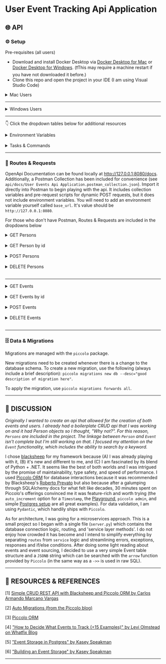 # **User Event Tracking Api Application**

## 🌐 **API**

### ⚙️ **Setup**

Pre-requisites (all users)
- Download and install Docker Desktop via [Docker Desktop for Mac](https://docs.docker.com/desktop/install/mac-install/) or [Docker Desktop for Windows](https://docs.docker.com/desktop/install/windows-install/). (❗This may require a machine restart if you have not downloaded it before.)
- Clone this repo and open the project in your IDE (I am using Visual Studio Code)

<details>
<summary>Mac Users</summary>

_This was tested on a Macbook Pro (M2) running Ventura 13.4.1_

- To get started, from the project root create a `.env` file and copy-🍝 the contents of `.env.sample` into it (refer to the "Environment Variables" table below for local values)
- Create your virtual environment (for `venv` users, this is: `python3 -m venv api && source api/bin/activate`)
- Still from the root, run `make api-start-local` to set up the database, load requirements, and start the api.
- At the time of this writing, the database will be created without any stub data to use. It's important to note that, due to the linkage between `Person` and `Event`, you will need to create some `Person` rows before creating an `Event`. This can be done easily if you have Postman installed and upload the collection I included in `api/docs/User Events Api Application.postman_collection.json`.

</details>

---

<details>
<summary>Windows Users</summary>

_This was tested on a Samsung machine (64-bit) running Windows 11_

- To get started, from the project root create a `.env` file and copy-🍝 the contents of `.env.sample` into it (refer to the "Environment Variables" table below for local values)
- Create your virtual environment (for `venv` users, this is: `python3 -m venv api`, then `api/Scripts/activate`)
- Still from the root, run `bash startup.sh` to set up the database, load requirements, and start the api (see "Troubleshooting Setup" in `api/docs/troubleshooting_setup.md`  below if you receive errors)
- At the time of this writing, the database will be created without any stub data to use. It's important to note that, due to the linkage between `Person` and `Event`, you will need to create some `Person` rows before creating an `Event`. This can be done easily if you have Postman installed and upload the collection I included in `api/docs/User Events Api Application.postman_collection.json`.

</details>

---

👇 Click the dropdown tables below for additional resources

<details>
<summary>Environment Variables</summary>

_While there is only one environment currently (local), variables for database connections, authentication, and other sensitive information would need to be changed for non-local development_.

| Env Variable | Local Value | Description & Usage |
| --- | --- | --- |
| `DB_HOST` | `"localhost"` | The host for the PostgreSQL database |
| `DB_NAME` | `"postgres"` | The name of the PostgreSQL database |
| `DB_PASS` | `"password"` | The password for the PostgreSQL database |
| `DB_PORT` | `6543` | The port for the PostgreSQL database |
| `DB_USER`  | `"dev"` |The user of the PostgreSQL database (PostgreSQL requires this) |
| `ENVIRONMENT` | `"local"` | Denotes the current development environment |
| `SHOW_ERROR_DETAILS` | `false` | Allows exception details to be surfaced directly from failing web requests as described [here]("https://www.neoteroi.dev/blacksheep/application/#handling-errors"). To avoid security issues, this is `false` by default and will only be `true` if `ENVIRONMENT="local"` |

</details>
<br/>

<details>
<summary>Tasks & Commands</summary>

<br/>

| Command | Description |
| --- | --- |
| `make api-start-local` | Sets up the database in a Docker container, loads requirements, and starts the api locally. This is a composite command consisting of `setup-db`, `load-requirements`, and `start-api`. |
| `make load-requirements` | Loads requirements from `requirements.txt`. |
| `make setup-db` | Sets up a PostgreSQL database in a Docker container. |
| `make start-api` | Starts the api (assuming the database is already running successfully and requirements are loaded). |
| `bash startup.sh` | A shell command equivalent of `make api-start-local`; Intended for Windows users (or anyone not using a Makefile) to reduce annoying installations and setup but it can be used by Mac users as well. |

</details>

---

### 🔗 **Routes & Requests**

OpenApi Documentation can be found locally at http://127.0.0.1:8080/docs. Additionally, a Postman Collection has been included for convenience (see `api/docs/User Events Api Application.postman_collection.json`). Import it directly into Postman to begin playing with the api. It includes collection variables and pre-request scripts for dynamic POST requests, but it does not include environment variables. You will need to add an environment variable yourself called `base_url`. It's value should be `http://127.0.0.1:8080`.

For those who don't have Postman, Routes & Requests are included in the dropdowns below

<details>
<summary>GET Persons</summary>
<br/>

Route: `http://127.0.0.1:8080/persons`

Response: 
```
{
    "data": [
        {
            "id": "f4cc4f34-3f7c-4a0c-b333-df23f72ebc68",
            "datetime_created": "2023-10-08T06:03:33.330037",
            "datetime_modified": "2023-10-08T06:03:33.330037",
            "email": "Max.Rolfson@test.mock",
            "events": [
                {
                    "id": "3b027982-2fe9-4491-a5a2-b504b0e2bb8d",
                    "person_id": "f4cc4f34-3f7c-4a0c-b333-df23f72ebc68",
                    "event_type": "signup",
                    "datetime_created": "2023-10-08 06:03:33.334854"
                }
            ],
            "first_name": "Max",
            "last_name": "Rolfson",
            "role": "user"
        },
        {
            "id": "40a349f1-35d7-48d7-aa09-bb0afdd35e3e",
            "datetime_created": "2023-10-07T23:36:07.478145",
            "datetime_modified": "2023-10-07T19:24:37.085629",
            "email": "Jean.Grey@phoenix.mock",
            "events": [
                {
                    "id": "5d114a9c-9dab-4ceb-8c8e-25fe30b4f099",
                    "person_id": "40a349f1-35d7-48d7-aa09-bb0afdd35e3e",
                    "event_type": "click",
                    "datetime_created": "2023-10-07T23:36:54.430671"
                },
                {
                    "id": "d8b769c7-aa0b-4ddc-b63e-42fdbaa3981e",
                    "person_id": "40a349f1-35d7-48d7-aa09-bb0afdd35e3e",
                    "event_type": "click",
                    "datetime_created": "2023-10-07T23:36:55.224951"
                },
                {
                    "id": "d156191e-f073-45f6-9031-c4b323fa1666",
                    "person_id": "40a349f1-35d7-48d7-aa09-bb0afdd35e3e",
                    "event_type": "signup",
                    "datetime_created": "2023-10-07T23:36:56.114097"
                },
                {
                    "id": "3669c226-b6ca-4275-a68a-d447ca15cf88",
                    "person_id": "40a349f1-35d7-48d7-aa09-bb0afdd35e3e",
                    "event_type": "signup",
                    "datetime_created": "2023-10-07T23:36:56.935621"
                }
            ],
            "first_name": "Jean",
            "last_name": "Grey",
            "role": "admin"
        },
        {
            "id": "9f5e7b72-3268-44c0-b5a7-98fed5b8d740",
            "datetime_created": "2023-10-08T05:39:36.671925",
            "datetime_modified": "2023-10-08T00:57:48.993778",
            "email": "scott.summers@themoon.mock",
            "events": [
                {
                    "id": "0323d885-13a9-460e-96ab-001afc534fcb",
                    "person_id": "9f5e7b72-3268-44c0-b5a7-98fed5b8d740",
                    "event_type": "signup",
                    "datetime_created": "2023-10-08T05:39:36.683119"
                },
                {
                    "id": "7b20a3bd-002b-4d58-941f-c79011ba3e1a",
                    "person_id": "9f5e7b72-3268-44c0-b5a7-98fed5b8d740",
                    "event_type": "click",
                    "datetime_created": "2023-10-08T00:36:54.430671"
                },
                {
                    "id": "d7584bb53-bef2-49c2-8490-8780c85d8744",
                    "person_id": "9f5e7b72-3268-44c0-b5a7-98fed5b8d740",
                    "event_type": "click",
                    "datetime_created": "2023-10-08T00:58:55.224951"
                }
            ],
            "first_name": "Scott",
            "last_name": "Summers",
            "role": "admin"
        }
    ],
    "response": {
        "details": "The request was successful",
        "message": "Ok",
        "status": 200
    }
}
```

</details>

<br/>

<details>
<summary>GET Person by id</summary>
<br/>

Route: `http://127.0.0.1:8080/persons/{id}`

Response: 
```
{
    "data": {
        "id": "9f5e7b72-3268-44c0-b5a7-98fed5b8d740",
        "datetime_created": "2023-10-08T05:39:36.671925",
        "datetime_modified": "2023-10-08T00:57:48.993778",
        "email": "scott.summers@themoon.mock",
        "events": [
            {
                "id": "0323d885-13a9-460e-96ab-001afc534fcb",
                "person_id": "9f5e7b72-3268-44c0-b5a7-98fed5b8d740",
                "event_type": "signup",
                "datetime_created": "2023-10-08T05:39:36.683119"
            },
            {
                "id": "7b20a3bd-002b-4d58-941f-c79011ba3e1a",
                "person_id": "9f5e7b72-3268-44c0-b5a7-98fed5b8d740",
                "event_type": "click",
                "datetime_created": "2023-10-08T00:36:54.430671"
            },
            {
                "id": "d7584bb53-bef2-49c2-8490-8780c85d8744",
                "person_id": "9f5e7b72-3268-44c0-b5a7-98fed5b8d740",
                "event_type": "click",
                "datetime_created": "2023-10-08T00:58:55.224951"
            }
        ],
        "first_name": "Scott",
        "last_name": "Summers",
        "role": "admin"
    },
    "response": {
        "details": "The request was successful",
        "message": "Ok",
        "status": 200
    }
}
```

</details>

<br/>

<details>
<summary>POST Persons</summary>
<br/>

Route: `http://127.0.0.1:8080/persons`

Request body: 
```
{
  "email": "kate.pryde@marauders.mock",
  "first_name": "Kate",
  "last_name": "Pryde",
  "role": 'admin'
}
```

Response: 
```
{
    "data": {
        "id": "f4cc4f34-3f7c-4a0c-b333-df23f72ebc68",
        "datetime_created": "2023-10-08T06:03:33.330037",
        "datetime_modified": "2023-10-08T06:03:33.330037",
        "email": "kate.pryde@marauders.mock",
        "events": [
            {
                "id": "3b027982-2fe9-4491-a5a2-b504b0e2bb8d",
                "datetime_created": "2023-10-08T06:03:33.334854",
                "event_type": "signup",
                "person_id": "f4cc4f34-3f7c-4a0c-b333-df23f72ebc68"
            }
        ],
        "first_name": "Kate",
        "last_name": "Pryde",
        "role": "admin"
    },
    "response": {
        "details": "The request was successful",
        "message": "Ok",
        "status": 201
    }
}
```

</details>

<br/>

<!-- 🚧 UNDER CONSTRUCTION as of 10/8/23 -->
<!-- <details>
<summary>PUT Persons</summary>
<br/>

Route: `http://127.0.0.1:8080/persons/{id}`

Request body: 
```
{
  "id": "bea58cbf-0b80-4564-be18-29e258468f2e",
  "email": "Scott.Summers@test.mock",
  "events": [],
  "first_name": "Scott",
  "last_name": "Summers",
  "role": "admin"
}
```

Response: 
```
{
    "data": {
        "id": "bea58cbf-0b80-4564-be18-29e258468f2e",
        "datetime_created": "2023-10-06T02:41:08.307449",
        "datetime_modified": "2023-10-05T21:56:47.467118",
        "email": "Scott.Summers@test.mock",
        "events": [],
        "first_name": "Scott",
        "last_name": "Summers",
        "role": "admin"
    },
    "response": {
        "details": "The request was successful",
        "message": "Ok",
        "status": 200
    }
}
```

</details>

<br/> -->

<details>
<summary>DELETE Persons</summary>
<br/>

Route: `http://127.0.0.1:8080/persons/{id}`

Request body: 
```
{
    "id": "7c56a5bc-6037-432f-bd4e-3606a744fcf4"
}
```

Response: 
```
{
    "data": null,
    "response": {
        "details": "The request was successful",
        "message": "Ok",
        "status": 200
    }
}
```

</details>

<br/>

---

<details>
<summary>GET Events</summary>
<br/>

Route: `http://127.0.0.1:8080/events`

Params (optional): 
- `?keyword={event_type}` : Use a keyword to search events
- `?person_id={person_id}`: Use a person_id (person.id) to search events
- Example: `http://127.0.0.1:8080/events?keyword=click&person_id=40a349f1-35d7-48d7-aa09-bb0afdd35e3e`

Response (no params):
```
{
    "data": [
        {
            "id": "bf8f9aa1-94b9-4261-9ccb-a35e279d2af2",
            "datetime_created": "2023-10-08T06:21:29.214489",
            "event_type": "submitted_feedback",
            "person_id": "9f5e7b72-3268-44c0-b5a7-98fed5b8d740"
        },
        {
            "id": "cb9ce32a-6571-4e7c-8f6d-ffbdd31aade2",
            "datetime_created": "2023-10-08T20:00:37.769065",
            "event_type": "signup",
            "person_id": "427d6a9e-7d7c-4dc7-a2e5-f38128421ab9"
        },
        {
            "id": "f5006d03-aad9-4b23-aa14-9152de9e05dd",
            "datetime_created": "2023-10-08T20:05:49.174802",
            "event_type": "signup",
            "person_id": "ea880a90-d96f-4d80-8bbe-71436f12cd4f"
        },
        {
            "id": "5d114a9c-9dab-4ceb-8c8e-25fe30b4f099",
            "datetime_created": "2023-10-07T23:36:54.430671",
            "event_type": "click",
            "person_id": "40a349f1-35d7-48d7-aa09-bb0afdd35e3e"
        },
        {
            "id": "d8b769c7-aa0b-4ddc-b63e-42fdbaa3981e",
            "datetime_created": "2023-10-07T23:36:55.224951",
            "event_type": "click",
            "person_id": "40a349f1-35d7-48d7-aa09-bb0afdd35e3e"
        },
        {
            "id": "d156191e-f073-45f6-9031-c4b323fa1666",
            "datetime_created": "2023-10-07T23:36:56.114097",
            "event_type": "signup",
            "person_id": "40a349f1-35d7-48d7-aa09-bb0afdd35e3e"
        },
        {
            "id": "3669c226-b6ca-4275-a68a-d447ca15cf88",
            "datetime_created": "2023-10-07T23:36:56.935621",
            "event_type": "signup",
            "person_id": "40a349f1-35d7-48d7-aa09-bb0afdd35e3e"
        },
        {
            "id": "0323d885-13a9-460e-96ab-001afc534fcb",
            "datetime_created": "2023-10-08T05:39:36.683119",
            "event_type": "signup",
            "person_id": "9f5e7b72-3268-44c0-b5a7-98fed5b8d740"
        }
    ],
    "response": {
        "details": "The request was successful",
        "message": "Ok",
        "status": 200
    }
}
```

</details>

<br/>

<details>
<summary>GET Events by id</summary>
<br/>

Route: `http://127.0.0.1:8080/events/{id}`

Response: 
```
{
    "data": {
        "id": "d8b769c7-aa0b-4ddc-b63e-42fdbaa3981e",
        "datetime_created": "2023-10-07T23:36:55.224951",
        "event_type": "click",
        "person_id": "40a349f1-35d7-48d7-aa09-bb0afdd35e3e"
    },
    "response": {
        "details": "The request was successful",
        "message": "Ok",
        "status": 200
    }
}
```

</details>

<br/>

<details>
<summary>POST Events</summary>
<br/>

Route: `http://127.0.0.1:8080/events/{id}`

Request body:
```
{
  "event_type": "signup",
  "person_id": "9c65af1a-c109-4c17-9bf1-5f4bcac95e3c"
}
```

Response: 
```
{
    "data": {
        "id": "9c65af1a-c109-4c17-9bf1-5f4bcac95e3c",
        "datetime_created": "2023-10-06T10:53:31.283195",
        "event_type": "signup",
        "person_id": "0fcf3634-9b0c-4ceb-ab53-7ba8edf3d5fa"
    },
    "response": {
        "details": "The request was successful",
        "message": "Ok",
        "status": 201
    }
}
```

</details>

<br/>

<details>
<summary>DELETE Events</summary>
<br/>

Route: `http://127.0.0.1:8080/events/{id}`

Request body:
```
{
    "id": "62701308-809d-4302-b345-92ca72285194",
    "person_id": "049bb5dd-91d2-464e-b049-07da3e8d2627"
}
```

Response: 
```
{
    "data": null,
    "response": {
        "details": "The request was successful",
        "message": "Ok",
        "status": 200
    }
}
```

</details>

<br/>

---

### 🗄️ **Data & Migrations**

Migrations are managed with the `piccolo` package.

New migrations need to be created whenever there is a change to the database schema. To create a new migration, use the following (always include a brief description): `piccolo migrations new db --desc="good description of migration here"`.

To apply the migration, use `piccolo migrations forwards all`.

<!-- #### 😇 **Best Practices**

---

## 🦄 **APP (UI)**

---

### ⚙️ **Setup** -->

---

## 💬 **DISCUSSION**

_Originally I wanted to create an api that allowed for the creation of both events and users. I already had a boilerplate CRUD api that I was working on and it had Person objects so I thought, "Why not?". For this reason, `Persons` are included in the project. The linkage between `Person` and `Event` isn't complete but I'm still working on that. I focused my attention on the `Event` functionality, which includes the ability to search by a keyword._

I chose [blacksheep](https://www.neoteroi.dev/blacksheep/) for my framework because (A) I was already playing with it, (B) it's new and different to me, and (C) I am fascinated by its blend of Python + .NET. It seems like the best of both worlds and I was intrigued by the promise of maintainability, type safety, and speed of performance. I used [Piccolo ORM](https://github.com/piccolo-orm/piccolo) for database interactions because it was recommended by Blacksheep's [Roberto Prevato](https://github.com/Neoteroi/BlackSheep/commits?author=RobertoPrevato) but also because after a galumping through SQLAlchemy docs for what felt like decades, 30 minutes spent on Piccolo's offerings convinced me it was feature-rich and worth trying (the `auto_increment` option for a `Timestamp`, the [Playground](https://piccolo-orm.readthedocs.io/en/latest/piccolo/getting_started/playground.html), `piccolo admin`, and simple [Postgres setup](https://piccolo-orm.readthedocs.io/en/latest/piccolo/getting_started/setup_postgres.html) are all great examples). For data validation, I am using `Pydantic`, which handily ships with `Piccolo`.

As for architecture, I was going for a microservices approach. This is a small project so I began with a single file (`server.py`) which contains the database connection logic, routing, and 'service layer methods'. I do not enjoy how crowded it has become and I intend to simplify everything by separating `routes` from `service` logic and streamlining errors, exceptions, responses and if/else conditions. After doing some light reading about events and event sourcing, I decided to use a very simple Event table structure and a `JSONB` string which can be searched with the `arrow` function provided by `Piccolo` (in the same way as a `->>` is used in raw SQL).

---

## 📔 **RESOURCES & REFERENCES**

[1] [Simple CRUD REST API with Blacksheep and Piccolo ORM by Carlos Armando Marcano Vargas](https://medium.com/@carlosmarcano2704/simple-crud-rest-api-with-blacksheep-and-piccolo-orm-698e6e85ae80)

[2] [Auto Migrations (from the Piccolo blog)](https://piccolo-orm.com/blog/auto-migrations/)

[3] [Piccolo ORM](https://piccolo-orm.readthedocs.io/_/downloads/en/latest/pdf/)

[4] ["How to Decide What Events to Track (+15 Examples)" by Levi Olmstead on Whatfix Blog](https://whatfix.com/blog/events-to-track/)

[5] ["Event Storage in Postgres" by Kasey Speakman](https://dev.to/kspeakman/event-storage-in-postgres-4dk2)

[6] ["Building an Event Storage" by Kasey Speakman](https://cqrs.wordpress.com/documents/building-event-storage/)

<!-- 👇 A "... .NET library for building applications using document-based approach and Event Sourcing." But the docs were good and I'd like to explore this tool library in the future, as it appears to be very new. A video about the library is here: https://www.youtube.com/watch?v=rrWweRReLZM -->
<!-- [7] [Marten as Event Store](https://martendb.io/events/) -->

---
